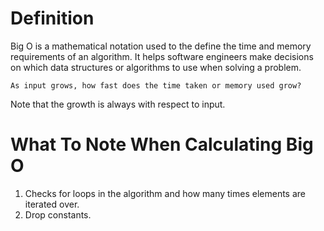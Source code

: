 # Definition
Big O is a mathematical notation used to the define the time and memory requirements of an algorithm. It helps software engineers make decisions on which data structures or algorithms to use when solving a problem. 

	As input grows, how fast does the time taken or memory used grow?

Note that the growth is always with respect to input.

# What To Note When Calculating Big O
1. Checks for loops in the algorithm and how many times elements are iterated over.
2. Drop constants.